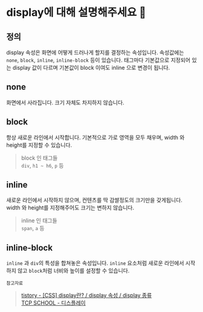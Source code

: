 # display에 대해 설명해주세요 🤨

## 정의
display 속성은 화면에 어떻게 드러나게 할지를 결정하는 속성입니다. 속성값에는 `none`, `block`, `inline`, `inline-block` 등이 있습니다. 태그마다 기본값으로 지정되어 있는 display 값이 다르며 기본값이 block 이여도 inline 으로 변경이 됩니다.

## none
화면에서 사라집니다. 크기 자체도 차지하지 않습니다.

## block
항상 새로운 라인에서 시작합니다.
기본적으로 가로 영역을 모두 채우며, width 와 height를 지정할 수 있습니다.
> block 인 태그들  
> `div`, `h1 ~ h6`, `p` 등


## inline
새로운 라인에서 시작하지 않으며, 컨텐츠를 딱 감쌀정도의 크기만을 갖게됩니다. width 와 height를 지정해주어도 크기는 변하지 않습니다.
> inline 인 태그들  
> `span`, `a` 등

## inline-block
`inline` 과 `div`의 특성을 합쳐놓은 속성입니다. `inline` 요소처럼 새로운 라인에서 시작하지 않고 `block`처럼 너비와 높이를 설정할 수 있습니다.

`참고자료`  
> [tistory - [CSS] display란? / display 속성 / display 종류](https://programming119.tistory.com/97)  
[TCP SCHOOL - 디스플레이](http://tcpschool.com/css/css_position_display)
